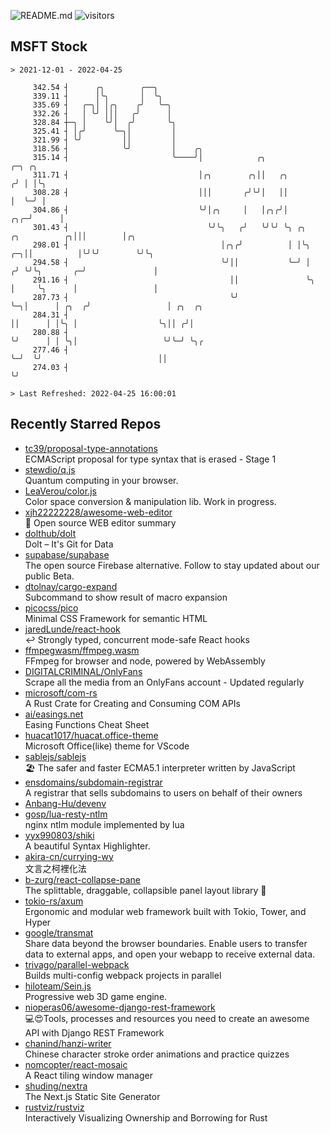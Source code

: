 ![README.md](https://github.com/Gerhut/Gerhut/workflows/README.md/badge.svg)
![visitors](https://visitors.vercel.app/Gerhut/Gerhut?token=8cf69d1f6813d272ef062726b6070c9be4ff72038cfe5a7ded7384a8da65d866)

## MSFT Stock

```
> 2021-12-01 - 2022-04-25

     342.54 ┤      ╭╮        ╭──╮                                                                                
     339.11 ┤      │╰╮       │  ╰╮                                                                               
     335.69 ┤   ╭─╮│ │╭╮    ╭╯   ╰─╮                                                                             
     332.26 ┤   │ ╰╯ │││   ╭╯      │                                                                             
     328.84 ┼─╮ │    ╰╯│  ╭╯       ╰╮                                                                            
     325.41 ┤ │╭╯      ╰─╮│         │                                                                            
     321.99 ┤ ╰╯         ││         │                                                                            
     318.56 ┤            ╰╯         │    ╭╮                                                                      
     315.14 ┤                       ╰────╯│            ╭╮                                    ╭─╮ ╭╮              
     311.71 ┤                             │╭╮        ╭╮││   ╭╮                              ╭╯ │ │╰╮             
     308.28 ┤                             │││       ╭╯╰╯│   ││                              │  ╰─╯ │             
     304.86 ┤                             ╰╯│╭╮     │   │╭╮╭╯│                          ╭╮╭─╯      │             
     301.43 ┤                               ╰╯╰╮   ╭╯   ╰╯╰╯ ╰╮ ╭╮        ╭╮          ╭╮│││        │╭╮           
     298.01 ┤                                  │╭╮╭╯          │ │╰╮    ╭─╮││          │╰╯╰╯        ╰╯╰╮          
     294.58 ┤                                  ╰╯││           ╰─╯ │   ╭╯ ╰╯╰╮       ╭─╯               │          
     291.16 ┤                                    ││               ╰╮  │     ╰╮      │                 │          
     287.73 ┤                                    ╰╯                ╰─╮│      │ ╭╮  ╭╯                 │ ╭╮  ╭╮   
     284.31 ┤                                                        ││      │ │╰╮ │                  ╰╮││ ╭╯│   
     280.88 ┤                                                        ╰╯      │ │ ╰╮│                   ╰╯╰─╯ ╰╮╭ 
     277.46 ┤                                                                ╰─╯  ╰╯                          ││ 
     274.03 ┤                                                                                                 ╰╯ 

> Last Refreshed: 2022-04-25 16:00:01
```

## Recently Starred Repos

- [tc39/proposal-type-annotations](https://github.com/tc39/proposal-type-annotations)  
  ECMAScript proposal for type syntax that is erased - Stage 1
- [stewdio/q.js](https://github.com/stewdio/q.js)  
  Quantum computing in your browser.
- [LeaVerou/color.js](https://github.com/LeaVerou/color.js)  
  Color space conversion & manipulation lib. Work in progress.
- [xjh22222228/awesome-web-editor](https://github.com/xjh22222228/awesome-web-editor)  
  🔨  Open source WEB editor summary
- [dolthub/dolt](https://github.com/dolthub/dolt)  
  Dolt – It's Git for Data
- [supabase/supabase](https://github.com/supabase/supabase)  
  The open source Firebase alternative. Follow to stay updated about our public Beta.
- [dtolnay/cargo-expand](https://github.com/dtolnay/cargo-expand)  
  Subcommand to show result of macro expansion
- [picocss/pico](https://github.com/picocss/pico)  
  Minimal CSS Framework for semantic HTML
- [jaredLunde/react-hook](https://github.com/jaredLunde/react-hook)  
  ↩ Strongly typed, concurrent mode-safe React hooks
- [ffmpegwasm/ffmpeg.wasm](https://github.com/ffmpegwasm/ffmpeg.wasm)  
  FFmpeg for browser and node, powered by WebAssembly
- [DIGITALCRIMINAL/OnlyFans](https://github.com/DIGITALCRIMINAL/OnlyFans)  
  Scrape all the media from an OnlyFans account - Updated regularly
- [microsoft/com-rs](https://github.com/microsoft/com-rs)  
  A Rust Crate for Creating and Consuming COM APIs
- [ai/easings.net](https://github.com/ai/easings.net)  
  Easing Functions Cheat Sheet
- [huacat1017/huacat.office-theme](https://github.com/huacat1017/huacat.office-theme)  
  Microsoft Office(like) theme for VScode
- [sablejs/sablejs](https://github.com/sablejs/sablejs)  
  🏖️ The safer and faster ECMA5.1 interpreter written by JavaScript
- [ensdomains/subdomain-registrar](https://github.com/ensdomains/subdomain-registrar)  
  A registrar that sells subdomains to users on behalf of their owners
- [Anbang-Hu/devenv](https://github.com/Anbang-Hu/devenv)  
- [gosp/lua-resty-ntlm](https://github.com/gosp/lua-resty-ntlm)  
  nginx ntlm module implemented by lua
- [yyx990803/shiki](https://github.com/yyx990803/shiki)  
  A beautiful Syntax Highlighter.
- [akira-cn/currying-wy](https://github.com/akira-cn/currying-wy)  
  文言之柯裡化法
- [b-zurg/react-collapse-pane](https://github.com/b-zurg/react-collapse-pane)  
  The splittable, draggable, collapsible panel layout library 🎉
- [tokio-rs/axum](https://github.com/tokio-rs/axum)  
  Ergonomic and modular web framework built with Tokio, Tower, and Hyper
- [google/transmat](https://github.com/google/transmat)  
  Share data beyond the browser boundaries. Enable users to transfer data to external apps, and open your webapp to receive external data.
- [trivago/parallel-webpack](https://github.com/trivago/parallel-webpack)  
  Builds multi-config webpack projects in parallel
- [hiloteam/Sein.js](https://github.com/hiloteam/Sein.js)  
  Progressive web 3D game engine.
- [nioperas06/awesome-django-rest-framework](https://github.com/nioperas06/awesome-django-rest-framework)  
   💻😍Tools, processes and resources you need to create an awesome API with Django REST Framework
- [chanind/hanzi-writer](https://github.com/chanind/hanzi-writer)  
  Chinese character stroke order animations and practice quizzes
- [nomcopter/react-mosaic](https://github.com/nomcopter/react-mosaic)  
  A React tiling window manager
- [shuding/nextra](https://github.com/shuding/nextra)  
  The Next.js Static Site Generator
- [rustviz/rustviz](https://github.com/rustviz/rustviz)  
  Interactively Visualizing Ownership and Borrowing for Rust

